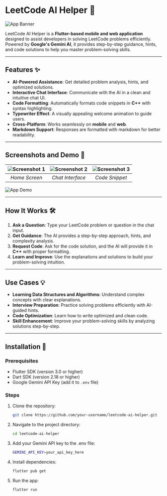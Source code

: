 # LeetCode AI Helper 🚀

![App Banner](https://via.placeholder.com/1200x400) <!-- Replace with your banner image -->

LeetCode AI Helper is a **Flutter-based mobile and web application** designed to assist developers in solving LeetCode problems efficiently. Powered by **Google's Gemini AI**, it provides step-by-step guidance, hints, and code solutions to help you master problem-solving skills.

---

## Features ✨

- **AI-Powered Assistance**: Get detailed problem analysis, hints, and optimized solutions.
- **Interactive Chat Interface**: Communicate with the AI in a clean and intuitive chat UI.
- **Code Formatting**: Automatically formats code snippets in **C++** with syntax highlighting.
- **Typewriter Effect**: A visually appealing welcome animation to guide users.
- **Cross-Platform**: Works seamlessly on **mobile** and **web**.
- **Markdown Support**: Responses are formatted with markdown for better readability.

---

## Screenshots and Demo 📸

<!-- Add your screenshots and GIFs here -->
| ![Screenshot 1](https://via.placeholder.com/300x600) | ![Screenshot 2](https://via.placeholder.com/300x600) | ![Screenshot 3](https://via.placeholder.com/300x600) |
|:---:|:---:|:---:|
| *Home Screen* | *Chat Interface* | *Code Snippet* |

![App Demo](https://via.placeholder.com/600x400) <!-- Replace with your GIF -->

---

## How It Works 🛠️

1. **Ask a Question**: Type your LeetCode problem or question in the chat input.
2. **Get Guidance**: The AI provides a step-by-step approach, hints, and complexity analysis.
3. **Request Code**: Ask for the code solution, and the AI will provide it in **C++** with proper formatting.
4. **Learn and Improve**: Use the explanations and solutions to build your problem-solving intuition.

---

## Use Cases 💡

- **Learning Data Structures and Algorithms**: Understand complex concepts with clear explanations.
- **Interview Preparation**: Practice solving problems efficiently with AI-guided hints.
- **Code Optimization**: Learn how to write optimized and clean code.
- **Skill Enhancement**: Improve your problem-solving skills by analyzing solutions step-by-step.

---

## Installation 🚀

### Prerequisites
- Flutter SDK (version 3.0 or higher)
- Dart SDK (version 2.18 or higher)
- Google Gemini API Key (add it to `.env` file)

### Steps
1. Clone the repository:
   ```bash
   git clone https://github.com/your-username/leetcode-ai-helper.git
2. Navigate to the project directory:
   ```bash
   cd leetcode-ai-helper
3. Add your Gemini API key to the .env file:
   ```bash
   GEMINI_API_KEY=your_api_key_here
4. Install dependencies:
   ```bash
   flutter pub get
5. Run the app:
   ```bash
   flutter run
   

